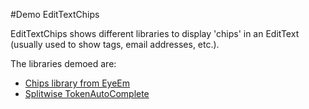 #Demo EditTextChips

EditTextChips shows different libraries to display 'chips' in an EditText (usually used to show tags, email addresses, etc.).

The libraries demoed are:

 - [Chips library from EyeEm](https://github.com/eyeem/chips-android)
 - [Splitwise TokenAutoComplete](https://github.com/splitwise/TokenAutoComplete)
